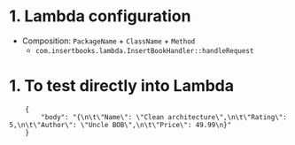 # 1. Lambda configuration

- Composition: `PackageName` + `ClassName` + `Method`
  - `com.insertbooks.lambda.InsertBookHandler::handleRequest`

# 1. To test directly into Lambda

```
    {
        "body": "{\n\t\"Name\": \"Clean architecture\",\n\t\"Rating\": 5,\n\t\"Author\": \"Uncle BOB\",\n\t\"Price\": 49.99\n}"
    }
```
